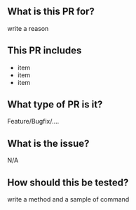 ## What is this PR for?

write a reason

## This PR includes

- item
- item
- item

## What type of PR is it?

Feature/Bugfix/....

## What is the issue?

N/A

## How should this be tested?

write a method and a sample of command
